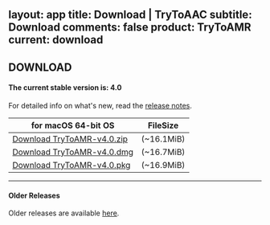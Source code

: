 layout: app
title: Download | TryToAAC
subtitle: Download
comments: false
product: TryToAMR
current: download
---

## <strong>DOWNLOAD</strong>

#### <b>The current stable version is: 4.0</b>

For detailed info on what's new, read the [release notes](./changelog.html).

for macOS 64-bit OS | FileSize
------------------------------ | -------------------------
[Download TryToAMR-v4.0.zip](http://www.filefactory.com/file/1i53t00y5ulz/TryToAMR-4.0.zip)    | (~16.1MiB)
[Download TryToAMR-v4.0.dmg](http://www.filefactory.com/file/58ghpc5npmfn/TryToAMR-4.0.dmg)    | (~16.7MiB)
[Download TryToAMR-v4.0.pkg](http://www.filefactory.com/file/57caxkxwm8gd/TryToAMR-4.0.pkg.zip)    | (~16.9MiB)

---

#### Older Releases
Older releases are available [here](./old-download.html).
